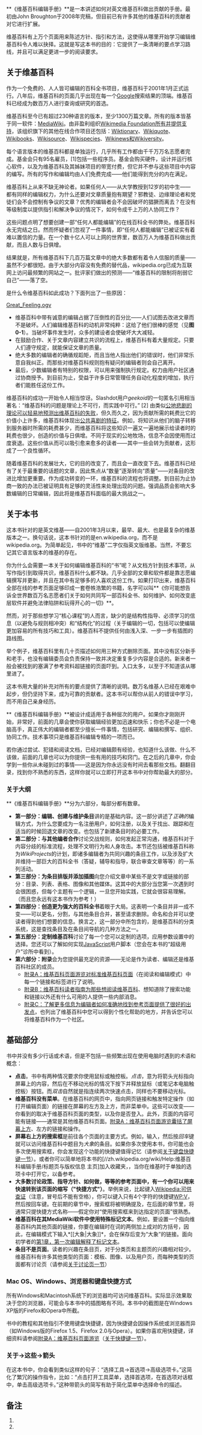 **《维基百科编辑手册》**是一本讲述如何对英文维基百科做出贡献的手册。最初由John
Broughton于2008年完稿，但目前已有许多其他的维基百科的贡献者对它进行扩展。

维基百科有上万个页面用来陈述方针、指引和方法，这使得从哪里开始学习编辑维基百科令人难以抉择。这就是写这本书的目的：它提供了一条清晰的要点学习路线，并且可以满足更进一步的阅读要求。

## 关于维基百科

作为一个免费的、人人皆可编辑的百科全书项目，维基百科于2001年1月正式运行。八年后，维基百科的页面几乎出现在每一个[Google](../Page/Google.md "wikilink")搜索结果的顶端。维基百科已经成为数百万人进行查询或研究的首选。

维基百科至今已有超过230种语言的版本，至少1300万篇文章。所有的版本皆基于同一软件：[MediaWiki](../Page/MediaWiki.md "wikilink")。由非盈利组织[Wikimedia
Foundation所有并提供支持](https://zh.wikipedia.org/wiki/Wikimedia_Foundation "wikilink")，该组织旗下的其他在线合作项目还包括：[Wiktionary](https://zh.wikipedia.org/wiki/Wiktionary "wikilink")、[Wikiquote](https://zh.wikipedia.org/wiki/Wikiquote "wikilink")、[Wikibooks](https://zh.wikipedia.org/wiki/Wikibooks "wikilink")、[Wikisource](https://zh.wikipedia.org/wiki/Wikisource "wikilink")、[Wikispecies](https://zh.wikipedia.org/wiki/Wikispecies "wikilink")、[Wikinews和](https://zh.wikipedia.org/wiki/Wikinews "wikilink")[Wikiversity](https://zh.wikipedia.org/wiki/Wikiversity "wikilink")。

每个语言版本的维基百科都是单独运行，几乎所有工作都由千千万万名志愿者完成。基金会只有95名雇员，\[1\]包括一些程序员。基金会购买硬件，设计并运行核心软件，以及为维基百科及其姊妹项目的带宽付费，但它并不参与这些项目中内容的编写。所有的写作和编辑均由人们免费完成——他们能得到充分的内在满足。

维基百科上从来不缺无神论者。如果任何人——从大学教授到12岁的初中生——都有同样的编辑权力，为什么还要对文章质量抱有期望？邪教徒、边缘理论者和党徒们会不会控制有争议的文章？优秀的编辑者会不会因破坏的猖獗而离去？在没有等级制度以提供指引和解决争议的情况下，如何令成千上万的人协同工作？

这些问题点明了想要创建一部“任何人都能编辑”的在线百科全书的弊处。维基百科永无完结之日。然而怀疑者们忽视了一件事情，即“任何人都能编辑”已被证实有着难以置信的力量。在一个数十亿人可以上网的世界里，数百万人为维基百科做出贡献，而且人数与日俱增。

结果就是，所有维基百科下几百万篇文章中的绝大多数都有着令人信服的质量——虽然不少都很短。由于大部分内容没有免费的替代品，wikipedia.org已成为互联网上访问最频繁的网站之一。批评家们做出的预测——“维基百科的限制将削弱它自己”——落了空。

是什么令维基百科如此成功？下面列出了一些原因：

<div class="noprint">

[Great_Feeling.ogv](https://zh.wikipedia.org/wiki/File:Great_Feeling.ogv "fig:Great_Feeling.ogv")

</div>

  - 维基百科中带有诚意的编辑占据了压倒性的百分比——人们试图去改进文章而不是破坏。人们编辑维基百科的动机非常纯粹：这给了他们很棒的感觉（见**图
    0-1**）。当破坏事件发生时，众多的建设者会使破坏大大减轻。
  - 在鼓励合作、关于文章内容建立共识的流程上，维基百科有着大量规定。只要人们遵守规定，就能保证文章的质量。
  - 绝大多数的编辑者的确循规蹈矩，而且当他人指出他们的错误时，他们非常乐意自我纠正。而那些对维基百科规则抱有疑问的编辑者则会自己离开。
  - 最后，少数编辑者有特别的权限，可以用来强制执行规定。权力由用户社区通过协商授予。到目前为止，受益于许多日常管理任务自动化程度的增加，执行者们能胜任这份工作。

维基百科的成功一开始令人相当惊讶。Slashdot用户*geekoid*的一句匿名引用相当著名：“维基百科的问题是理论上不可行，而实践中可行。”
\[2\]
由类似[公地悲剧的理论可以轻易地预测出维基百科的失败](https://zh.wikipedia.org/wiki/公地悲剧 "wikilink")，但久而久之，因为贡献所需的耗费比它的价值小上许多，维基百科体现出[公共喜剧的特征](https://zh.wikipedia.org/wiki/:en:inverse_commons "wikilink")。例如，将知识从他们的脑子转移到服务器时所需的耗费甚少，而维基百科将这些知识一遍又一遍地展示给读者时的耗费也很少，创造的价值与日俱增。不同于现实的公地牧场，信息不会因使用而过度衰退。这些价值从而可以吸引愈来愈多的读者——其中一些会转为贡献者，这形成了一个良性循环。

随着维基百科的发展壮大，它的目的改变了，而且会一直改变下去。维基百科已经有了关于最重要的话题的文章，因此焦点从“数量”逐渐转向“质量”——对条目的改进比增加更重要。作为成功转变的一环，维基百科的流程也将调整。到目前为止协商一致的办法已被证明具有足够的灵活性来处理出现的问题。强调品质会影响大多数编辑的日常编辑，因此将是维基百科面临的最大挑战之一。

## 关于本书

这本书针对的是英文维基——自2001年3月以来，最早、最大、也是最复杂的维基版本之一。换句话说，这本书针对的是en.wikipedia.org，而不是wikipedia.org。为简单起见，书中的“维基”二字仅指英文版维基。当然，不要忘记其它语言版本的维基的存在。

你为什么会需要一本关于如何编辑维基百科的“书”呢？从文档方针到技术事项，从写作指引到取得共识，维基百科什么都不缺。几乎全部的文章和软件都是靠志愿编辑撰写并更新，并且在其中有足够多的人喜欢这份工作。如果打印出来，维基百科全部在线的参考页面足够印成一套卷帙浩繁的书籍，名字可以叫**《你可能想告诉全世界数百万名志愿者们关于如何共同写一部百科全书、如何维护、如何改变底层软件并避免法律陷阱和玩得开心的一切》**。

然而，对于那些想学习“核心课程”的人而言，缺少的是结构性指导、必须学习的信息（以避免与规则相冲突）和“结构化”的过程（关于编辑的一切，包括可以使编辑更加容易的所有技巧和工具）。维基百科不提供任何由浅入深、一步一步有插图的路线图。

举个例子，维基百科里有几十页描述如何用三种方式删除页面。其中没有区分新手和老手，也没有编辑委员会负责保持一致并决定重复多少内容是合适的。新来者一般会被找到的塞满了参考资料超链接的页面吓到。入口太多，以至于不知道该从哪里进了。

这本书用大量的补充对所有的要点提供了清晰的说明。数万名维基人已经在艰难中起步，但仍坚持下来，成为可靠的贡献者。这本书可以帮你从前人的错误中学习，而不用自己亲身经历。

**《维基百科编辑手册》**被设计成适用于各种层次的用户。如果你才刚刚开始，非常好，前面的几章会使你获取编辑经验更加迅速和快乐；你也不必是一个电脑高手，真正伟大的编辑者都至少擅长一件事情，包括研究、编辑和撰写、组织、协同工作。技术事项只是维基百科编辑专精的一项而已。

若你通过尝试、犯错和阅读文档，已经对编辑颇有经验，也知道什么该做、什么不该做，前面的几章也可以为你提供一些有用的技巧和窍门。在之后的几章中，你会学到一些你从未碰到过的事情——这是因为你永远没有时间去看那些文档。翻翻目录，找到你不熟悉的东西，这样你就可以立即打开这本书中对你帮助最大的部分。

### 关于大纲

**《维基百科编辑手册》**分为六部分，每部分都有数章。

  - **第一部分：编辑、创建与维护条目**讲的是基础内容。这一部分讲述了*正确的*编辑方式，为什么您要成为一名注册用户，如何注册，以及关于找出、跟踪和在适当的时候回退文章的改变。也包括了新建条目时的必要工作。
  - **第二部分：与其他编者合作**讨论交战规则，如何发起正常沟通，维基百科对于内容分歧的标准流程，处理不文明行为和人身攻击。本节还包括被维基百科称为*WikiProjects*的计划，即诸多编辑者为共同兴趣的条目工作，以及涉及扩大并维持一部巨大的百科全书（答疑，辅导和指导，联合审查文章等等）的一系列活动。
  - **第三部分：为条目排版并添加插图**向您介绍文章中某些不是文字或链接的部分：目录、列表、表格、图像和其他媒体。这其中的大部分当您第一次遇到时会很困惑，但每个主题有一个逻辑，一旦您开始实践，它就会很容易理解。（而且您永远有这本书作为参考！）
  - **第四部分：创造更为强大的百科全书**着眼于大局。这表明一个条目并非一成不变——可以更名，分割，与其他条目合并，甚至请求删除。命名和合并可以使读者得到他们想要的信息。换言之，这一部分中所包含的，是维基百科的分类系统，这是查找条目及在条目间导航的几种方法之一。
  - **第五部分：定制维基百科**讨论了每一个您可以定制的选项，应用参数设置中的选择。您还可以了解如何实现[JavaScript](../Page/JavaScript.md "wikilink")用户脚本（您会在本书的“超级用户”诊所中看到）。
  - **第六部分：附录**会为您提供最充足的资源——无论是作为读者、编辑还是维基百科社区的成员。
      - [附录A：维基百科页面游览对标准维基百科页面](https://zh.wikipedia.org/wiki/Help:维基百科编辑手册/附录/维基百科页面游览 "wikilink")（在阅读和编辑模式）中每一个链接和标签进行了说明。
      - [附录B：维基百科读者指南为那些想阅读维基百科](https://zh.wikipedia.org/wiki/Help:维基百科编辑手册/附录/维基百科读者指南 "wikilink")、想知道除了搜索功能和链接以外还有什么可用的人提供一些内部消息。
      - [附录C：了解更多信息为编辑者如何准确地找到参考页面提供了很好的出发点](https://zh.wikipedia.org/wiki/Help:维基百科编辑手册/附录/了解更多信息 "wikilink")，也列出了维基百科中您可以得到个性化帮助的地方，并告诉您可以将维基百科作为一个社区。

## 基础部分

书中并没有多少行话或术语，但是不包括一些频繁出现在使用电脑时遇到的术语和概念：

  - **点击**。书中有两种情况要求你使用鼠标或触控板。*点击*，意为将箭头光标指向屏幕上的内容，然后在不移动光标的情况下按下并释放鼠标（或笔记本电脑触控板）按钮。而*双击*自然就是指连续两次快速点击，同样也不要移动光标。
  - **维基百科没有菜单**。在维基百科的网页中，指向网页链接和触发特定操作（如打开编辑页面）的链接在屏幕的左方及上方，而非菜单中。这些可以改变——你看到的取决于维基百科页面的类型，以及你是否登入。此外，页面的内容可能有链接——通常是其他维基百科页面。[附录A：维基百科页面游览囊括了屏幕上方](https://zh.wikipedia.org/wiki/Help:维基百科编辑手册/附录/维基百科页面游览 "wikilink")、左方的链接和操作。
  - **屏幕右上方的搜索框**是前往各个页面的主要方式。例如，输入，然后按*回车*键就可以访问维基百科中题目为*大象*的条目。如果你多次使用本书，你可能也会多次使用搜索框，你会发现这个功能的快捷键值得记忆（请参阅[关于键盘快捷键一节](https://zh.wikipedia.org/wiki/Help:维基百科编辑手册/附录/维基百科页面游览#键盘快捷键 "wikilink")）。或者你可以简单地将本书的\[//zh.wikipedia.org/wiki/Help:维基百科编辑手册/标题页与版权信息
    主页\]加入收藏夹，，当你在维基时于单独的选项卡中打开它，以备参考。
  - **大多数讨论政策、指导方针、如何做，等等的参考页面中，有一个你可以用来快速转到该页面的缩写（"快捷方式"）**。举例来说，比起键入[Wikipedia:可供查证](https://zh.wikipedia.org/wiki/Wikipedia:可供查证 "wikilink")（注意，冒号后不能有空格），你可以键入只有4个字符的快捷键[WP:V](https://zh.wikipedia.org/wiki/WP:V "wikilink")，然后按回车键。在前期的章节中，搜索框将被明确提及，在后面的章节里，将通常只提快捷方式名称——假定你对“使用搜索框来到达指定的页面”很熟悉。
  - **维基百科在其MediaWiki软件中使用特殊标记文本**。例如，要设置一个指向维基百科内其他页面的链接，你要在编辑时在词的两侧加上成对的方括号，因此，在编辑模式下输入*\[\[大象|大象\]\]*，会在保存后变为“大象”的链接。面向初学者的[第1章，第一次编辑解释了标记文本](https://zh.wikipedia.org/wiki/Help:维基百科编辑手册/编辑、创建与维护条目/第一次编辑 "wikilink")。
  - **条目不是页面**。读者的兴趣在条目页，对于分类页和主题页的兴趣相对较少。维基百科有许多其他类型的页面：模板、图像、以及用户页，而每种类型的页面都有讨论页（请参阅[关于讨论页一节](https://zh.wikipedia.org/wiki/Help:维基百科编辑手册/与其他编者合作/与其他编者沟通#条目对话（讨论）页 "wikilink")）

### Mac OS、Windows、浏览器和键盘快捷方式

所有Windows和Macintosh系统下的浏览器均可访问维基百科。实际显示效果取决于您的浏览器，可能会与本书中的插图略有不同。本书中的截图是在Windows
XP版的Firefox和Opera中所截。

书中的教程和其他指引不使用键盘快捷键，因为快捷键会因操作系统或浏览器而异（如Windows版的Firefox 1.5、Firefox
2.0与Opera）。如果你喜欢用快捷键，详细资料请参阅[附录A：维基百科页面游览](https://zh.wikipedia.org/wiki/Help:维基百科编辑手册/附录/维基百科页面游览 "wikilink")（[关于快捷键一节](https://zh.wikipedia.org/wiki/Help:维基百科编辑手册/附录/维基百科页面游览#快捷键 "wikilink")）。

### 关于→这些→箭头

在这本书中，你会看到类似这样的句子：“选择工具→首选项→高级选项卡。”这简化了繁冗的操作指令，比如：“点击打开工具菜单，选择首选项，在首选项对话框中，单击高级选项卡。”这种带箭头的简写有助于简化菜单中选择命令的描述。

## 备注

1.
2.